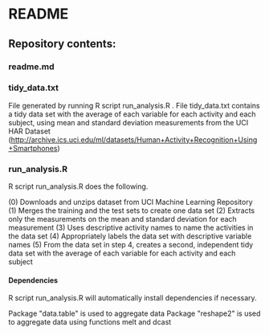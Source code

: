 # README
##  Repository contents:
### readme.md
### tidy_data.txt
File generated by running R script run_analysis.R .
File tidy_data.txt contains a tidy data set with the average of each variable for each activity and each subject, using mean and standard deviation measurements from the UCI HAR Dataset (http://archive.ics.uci.edu/ml/datasets/Human+Activity+Recognition+Using+Smartphones)
### run_analysis.R
R script run_analysis.R does the following.

(0) Downloads and unzips dataset from UCI Machine Learning Repository
(1) Merges the training and the test sets to create one data set 
(2) Extracts only the measurements on the mean and standard deviation for each measurement
(3) Uses descriptive activity names to name the activities in the data set
(4) Appropriately labels the data set with descriptive variable names
(5) From the data set in step 4, creates a second, independent tidy data set with the average of each variable for each activity and each subject
#### Dependencies
R script run_analysis.R will automatically install dependencies if necessary.

Package "data.table" is used to aggregate data
Package "reshape2" is used to aggregate data using functions melt and dcast




